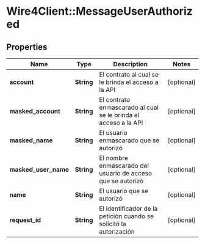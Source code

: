 # Wire4Client::MessageUserAuthorized

## Properties
Name | Type | Description | Notes
------------ | ------------- | ------------- | -------------
**account** | **String** | El contrato al cual se le brinda el acceso a la API | [optional] 
**masked_account** | **String** | El contrato enmascarado al cual se le brinda el acceso a la API | [optional] 
**masked_name** | **String** | El usuario enmascarado que se autorizó | [optional] 
**masked_user_name** | **String** | El nombre enmascarado del usuario de acceso que se autorizó | [optional] 
**name** | **String** | El usuario que se autorizó | [optional] 
**request_id** | **String** | El identificador de la petición cuando se solicitó la autorización | [optional] 


